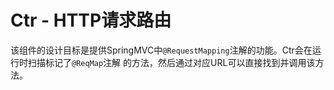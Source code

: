 # Ctr - HTTP请求路由
该组件的设计目标是提供SpringMVC中`@RequestMapping`注解的功能。Ctr会在运行时扫描标记了`@ReqMap`注解
的方法，然后通过对应URL可以直接找到并调用该方法。